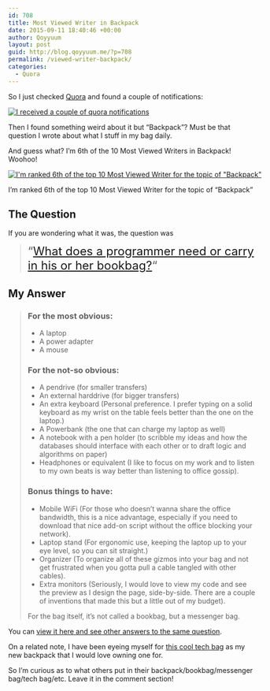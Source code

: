 ```yaml
---
id: 708
title: Most Viewed Writer in Backpack
date: 2015-09-11 18:40:46 +00:00
author: Qoyyuum
layout: post
guid: http://blog.qoyyuum.me/?p=708
permalink: /viewed-writer-backpack/
categories:
  - Quora
---
```

So I just checked <a href="http://www.quora.com" target="_blank">Quora</a> and found a couple of notifications:

[<img class="aligncenter size-full wp-image-711" src="http://i1.wp.com/blog.qoyyuum.me/wp-content/uploads/2015/09/quora-notif.png?fit=552%2C258" alt="I received a couple of quora notifications" srcset="http://i1.wp.com/blog.qoyyuum.me/wp-content/uploads/2015/09/quora-notif.png?resize=300%2C140 300w, http://i1.wp.com/blog.qoyyuum.me/wp-content/uploads/2015/09/quora-notif.png?w=552 552w" sizes="(max-width: 552px) 100vw, 552px" data-recalc-dims="1" />](http://i1.wp.com/blog.qoyyuum.me/wp-content/uploads/2015/09/quora-notif.png)

Then I found something weird about it but &#8220;Backpack&#8221;? Must be that question I wrote about what I stuff in my bag daily.

And guess what? I&#8217;m 6th of the 10 Most Viewed Writers in Backpack! Woohoo!

<div id="attachment_712" style="width: 760px" class="wp-caption aligncenter">
  <a href="http://i0.wp.com/blog.qoyyuum.me/wp-content/uploads/2015/09/quora-most-viewed-writer.png"><img class="size-full wp-image-712" src="http://i0.wp.com/blog.qoyyuum.me/wp-content/uploads/2015/09/quora-most-viewed-writer.png?fit=676%2C660" alt="I'm ranked 6th of the top 10 Most Viewed Writer for the topic of &quot;Backpack&quot;" srcset="http://i0.wp.com/blog.qoyyuum.me/wp-content/uploads/2015/09/quora-most-viewed-writer.png?resize=300%2C293 300w, http://i0.wp.com/blog.qoyyuum.me/wp-content/uploads/2015/09/quora-most-viewed-writer.png?resize=676%2C660 676w, http://i0.wp.com/blog.qoyyuum.me/wp-content/uploads/2015/09/quora-most-viewed-writer.png?w=750 750w" sizes="(max-width: 750px) 100vw, 750px" data-recalc-dims="1" /></a>
  
  <p class="wp-caption-text">
    I&#8217;m ranked 6th of the top 10 Most Viewed Writer for the topic of &#8220;Backpack&#8221;
  </p>
</div>

## The Question

If you are wondering what it was, the question was

> <span style="font-size: 18pt;">&#8220;<a href="http://www.quora.com/Abdul-Qoyyuum-Haji-Abdul-Kadir/answers/Backpacks" target="_blank">What does a programmer need or carry in his or her bookbag?</a>&#8220;</span>

## My Answer

<!--more-->

> ### For the most obvious:
> 
>   * A laptop
>   * A power adapter
>   * A mouse
> 
> ### For the not-so obvious:
> 
>   * A pendrive (for smaller transfers)
>   * An external harddrive (for bigger transfers)
>   * An extra keyboard (Personal preference. I prefer typing on a solid keyboard as my wrist on the table feels better than the one on the laptop.)
>   * A Powerbank (the one that can charge my laptop as well)
>   * A notebook with a pen holder (to scribble my ideas and how the databases should interface with each other or to draft logic and algorithms on paper)
>   * Headphones or equivalent (I like to focus on my work and to listen to my own beats is way better than listening to office gossip).
> 
> ### Bonus things to have:
> 
>   * Mobile WiFi (For those who doesn&#8217;t wanna share the office bandwidth, this is a nice advantage, especially if you need to download that nice add-on script without the office blocking your network).
>   * Laptop stand (For ergonomic use, keeping the laptop up to your eye level, so you can sit straight.)
>   * Organizer (To organize all of these gizmos into your bag and not get frustrated when you gotta pull a cable tangled with other cables).
>   * Extra monitors (Seriously, I would love to view my code and see the preview as I design the page, side-by-side. There are a couple of inventions that made this but a little out of my budget).
> 
> For the bag itself, it&#8217;s not called a bookbag, but a messenger bag.

You can <a href="http://www.quora.com/What-does-a-programmer-need-or-carry-in-his-or-her-bookbag" target="_blank">view it here and see other answers to the same question</a>.

On a related note, I have been eyeing myself for [this cool tech bag](http://blog.qoyyuum.me/pack-gadgets-safe-pacsafe-z400/) as my new backpack that I would love owning one for.

So I&#8217;m curious as to what others put in their backpack/bookbag/messenger bag/tech bag/etc. Leave it in the comment section!
